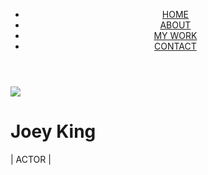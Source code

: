 <!DOCTYPE html>
<html lang="en">
<head>
    <meta charset="UTF-8">
    <meta name="viewport" content="width=device-width, initial-scale=1.0">
    <title>My Portfolio</title>
    <link rel="stylesheet" type="text/css" href="css/style.css">
    <link href="https://use.fontawesome.com/releases/v5.0.7/css/all.css" rel="stylesheet">
</head>
<body>
    <header> 
        <div class="main">
            <ul>
                <li><a href="home.html">HOME</a></li>
                <li><a href="about.html" target="_blank">ABOUT</a></li>
                <li><a href="#">MY WORK</a></li>
                <li><a href="#">CONTACT</a></li>
            </ul>
        </div>
    </header>
    <div class="prof-box">
        <img src="images/profile-pic.jpg" class="prof-pic">
    <h1>Joey King</h1>
    <div class="line-break"></div>
    <p> | ACTOR |</p>
    <div  class="social-icons">
        <a href="https://twitter.com/joeyking?lang=en" target="_blank"><i class="fab fa-twitter-square"></i></a> 
        <a href="https://www.instagram.com/joeyking/" target="_blank"><i class="fab fa-instagram"></i></a>
        <a href="https://www.facebook.com/joeyking/" target="_blank"><i class="fab fa-facebook"></i></a>
    </div>
</div>
</body>
</html>
